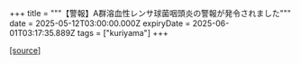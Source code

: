 +++
title = """【警報】A群溶血性レンサ球菌咽頭炎の警報が発令されました"""
date = 2025-05-12T03:00:00.000Z
expiryDate = 2025-06-01T03:17:35.889Z
tags = ["kuriyama"]
+++


[[source]](https://www.town.kuriyama.hokkaido.jp/soshiki/38/23062.html)
